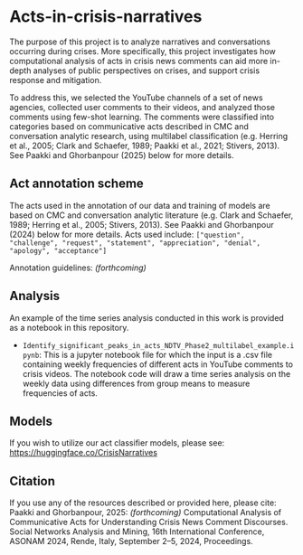 # Acts-in-crisis-narratives

The purpose of this project is to analyze narratives and conversations occurring during crises.
More specifically, this project investigates how computational analysis of acts in crisis news comments can aid more in-depth analyses of public perspectives on crises, and support crisis response and mitigation.

To address this, we selected the YouTube channels of a set of news agencies, collected user comments to their videos, and analyzed those comments using few-shot learning. The comments were classified into categories based on communicative acts described in CMC and conversation analytic research, using multilabel classification (e.g. Herring et al., 2005; Clark and Schaefer, 1989; Paakki et al., 2021; Stivers, 2013). See Paakki and Ghorbanpour (2025) below for more details. 

## Act annotation scheme

The acts used in the annotation of our data and training of models are based on CMC and conversation analytic literature (e.g. Clark and Schaefer, 1989; Herring et al., 2005; Stivers, 2013). See Paakki and Ghorbanpour (2024) below for more details. Acts used include:  `["question", "challenge", "request", "statement", "appreciation", "denial", "apology", "acceptance"]`

Annotation guidelines: _(forthcoming)_

## Analysis

An example of the time series analysis conducted in this work is provided as a notebook in this repository.
- `Identify_significant_peaks_in_acts_NDTV_Phase2_multilabel_example.ipynb`:
This is a jupyter notebook file for which the input is a .csv file containing weekly frequencies of different acts in YouTube comments to crisis videos. The notebook code will draw a time series analysis on the weekly data using differences from group means to measure frequencies of acts.

## Models

If you wish to utilize our act classifier models, please see: https://huggingface.co/CrisisNarratives

## Citation

If you use any of the resources described or provided here, please cite:
Paakki and Ghorbanpour, 2025: _(forthcoming)_ Computational Analysis of Communicative Acts for Understanding Crisis News Comment Discourses. Social Networks Analysis and Mining, 16th International Conference, ASONAM 2024, Rende, Italy, September 2–5, 2024, Proceedings.
